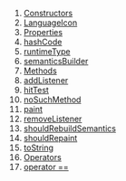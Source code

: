 1.  [Constructors](./LanguageIcon-class.md)
2.  [LanguageIcon](./LanguageIcon/LanguageIcon.md)
3.  [Properties](./LanguageIcon-class.md)
4.  [hashCode](https://api.flutter.dev/flutter/dart-core/Object/hashCode.html)
5.  [runtimeType](https://api.flutter.dev/flutter/dart-core/Object/runtimeType.html)
6.  [semanticsBuilder](https://api.flutter.dev/flutter/rendering/CustomPainter/semanticsBuilder.html)
7.  [Methods](./LanguageIcon-class.md)
8.  [addListener](https://api.flutter.dev/flutter/rendering/CustomPainter/addListener.html)
9.  [hitTest](https://api.flutter.dev/flutter/rendering/CustomPainter/hitTest.html)
10. [noSuchMethod](https://api.flutter.dev/flutter/dart-core/Object/noSuchMethod.html)
11. [paint](./LanguageIcon/paint.md)
12. [removeListener](https://api.flutter.dev/flutter/rendering/CustomPainter/removeListener.html)
13. [shouldRebuildSemantics](https://api.flutter.dev/flutter/rendering/CustomPainter/shouldRebuildSemantics.html)
14. [shouldRepaint](./LanguageIcon/shouldRepaint.md)
15. [toString](https://api.flutter.dev/flutter/rendering/CustomPainter/toString.html)
16. [Operators](./LanguageIcon-class.md)
17. [operator
    ==](https://api.flutter.dev/flutter/dart-core/Object/operator_equals.html)
